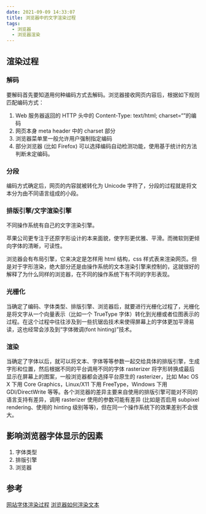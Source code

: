 ```yaml
---
date: 2021-09-09 14:33:07
title: 浏览器中的文字渲染过程
tags:
  - 浏览器
  - 浏览器渲染
---
```


## 渲染过程

### 解码

要解码首先要知道用何种编码方式去解码。浏览器接收网页内容后，根据如下规则匹配编码方式：

1. Web 服务器返回的 HTTP 头中的 Content-Type: text/html; charset=“”的编码
2. 网页本身 meta header 中的 charset 部分
3. 浏览器菜单里一般允许用户强制指定编码
4. 部分浏览器 (比如 Firefox) 可以选择编码自动检测功能，使用基于统计的方法判断未定编码。

### 分段

编码方式确定后，网页的内容就被转化为 Unicode 字符了，分段的过程就是将文本分为由不同语言组成的小段。

### 排版引擎/文字渲染引擎

不同操作系统有自己的文字渲染引擎。

苹果公司更专注于还原字形设计的本来面貌，使字形更优雅、平滑。而微软则更倾向字体的清晰，可读性。

浏览器会有布局引擎，它来决定是怎样用 html 结构，css 样式表来渲染网页。但是对于字形渲染，绝大部分还是由操作系统的文本渲染引擎来控制的，这就很好的解释了为什么同样的浏览器，在不同的操作系统下有不同的字形表现。

### 光栅化

当确定了编码、字体类型、排版引擎、浏览器后，就要进行光栅化过程了，光栅化是将文字从一个向量表示（比如一个 TrueType 字体）转化到光栅或者位图表示的过程。在这个过程中往往涉及到一些抗锯齿技术来使得屏幕上的字体更加平滑易读，这也经常会涉及到“字体微调(font hinting)”技术。

### 渲染

当确定了字体以后，就可以将文本、字体等等参数一起交给具体的排版引擎，生成字形和位置，然后根据不同的平台调用不同的字体 rasterizer 将字形转换成最后显示在屏幕上的图案，一般浏览器都会选择平台原生的 rasterizer，比如 Mac OS X 下用 Core Graphics，Linux/X11 下用 FreeType，Windows 下用 GDI/DirectWrite 等等。各个浏览器的差异主要来自使用的排版引擎可能对不同的语言支持有差异，调用 rasterizer 使用的参数可能有差异 (比如是否启用 subpixel rendering、使用的 hinting 级别等等)，但在同一个操作系统下的效果差别不会很大。

## 影响浏览器字体显示的因素

1. 字体类型
2. 排版引擎
3. 浏览器

## 参考

[网站字体渲染过程](https://blog.csdn.net/xiebaochun/article/details/49366311)
[浏览器如何渲染文本](https://www.cnblogs.com/aaronjs/archive/2012/10/13/2722351.html)
